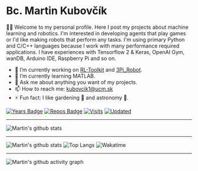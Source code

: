 # Bc. Martin Kubovčík

👋🏼 Welcome to my personal profile. Here I post my projects about machine learning and robotics. I'm interested in developing agents that play games or I'd like making robots that perform any tasks. I'm using primary Python and C/C++ languages because I work with many performance required applications. I have experiences with Tensorflow 2 & Keras, OpenAI Gym, wanDB, Arduino IDE, Raspberry Pi and so on.

- 🔭 I’m currently working on [RL-Toolkit](https://github.com/markub3327/rl-toolkit) and [3Pi_Robot](https://github.com/markub3327/3Pi_Robot).
- 🌱 I’m currently learning MATLAB.
- 💬 Ask me about anything you want of my projects.
- 📫 How to reach me: kubovcik1@ucm.sk
- ⚡ Fun fact: I like gardening 🌹 and astronomy 🔭.

[![Years Badge](https://badges.pufler.dev/years/markub3327)](https://badges.pufler.dev)
[![Repos Badge](https://badges.pufler.dev/repos/markub3327)](https://badges.pufler.dev)
[![Visits](https://badges.pufler.dev/visits/markub3327/markub3327)](https://badges.pufler.dev)
[![Updated](https://badges.pufler.dev/updated/markub3327/markub3327)](https://badges.pufler.dev)

---

![Martin's github stats](https://github-profile-trophy.vercel.app/?username=markub3327&theme=dracula)

---

![Martin's github stats](https://github-readme-stats.vercel.app/api?username=markub3327&show_icons=true&include_all_commits=true&theme=radical)
![Top Langs](https://github-readme-stats.vercel.app/api/top-langs/?username=markub3327&layout=compact&theme=radical&langs_count=10)
![Wakatime](https://github-readme-stats.vercel.app/api/wakatime?username=markub3327&hide_title=false&theme=tokyonight&hide_border=true)

---

![Martin's github activity graph](https://activity-graph.herokuapp.com/graph?username=markub3327&theme=rogue)

<!--
**markub3327/markub3327** is a ✨ _special_ ✨ repository because its `README.md` (this file) appears on your GitHub profile.

Here are some ideas to get you started:

- 🔭 I’m currently working on ...
- 🌱 I’m currently learning ...
- 👯 I’m looking to collaborate on ...
- 🤔 I’m looking for help with ...
- 💬 Ask me about ...
- 📫 How to reach me: ...
- 😄 Pronouns: ...
- ⚡ Fun fact: ...
-->
